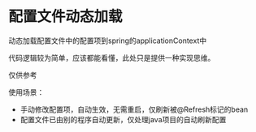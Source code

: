 # 配置文件动态加载

动态加载配置文件中的配置项到spring的applicationContext中

代码逻辑较为简单，应该都能看懂，此处只是提供一种实现思维。

仅供参考

使用场景：

- 手动修改配置项，自动生效，无需重启，仅刷新被@Refresh标记的bean
- 配置文件已由别的程序自动更新，仅处理java项目的自动刷新配置
